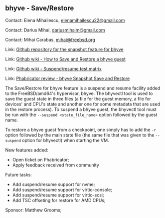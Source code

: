 ## bhyve - Save/Restore ##

Contact: Elena Mihailescu, <elenamihailescu22@gmail.com>

Contact: Darius Mihai, <dariusmihaim@gmail.com>

Contact: Mihai Carabas, <mihai@freebsd.org>

Link:	[Github repository for the snapshot feature for bhyve](https://github.com/FreeBSD-UPB/freebsd/tree/projects/bhyve_snapshot)

Link:	[Github wiki - How to Save and Restore a bhyve guest](https://github.com/FreeBSD-UPB/freebsd/wiki/Save-and-Restore-a-virtual-machine-using-bhyve)

Link:	[Github wiki - Suspend/resume test matrix](https://github.com/FreeBSD-UPB/freebsd/wiki/Suspend-Resume-test-matrix)

Link:	[Phabricator review - bhyve Snapshot Save and Restore](https://reviews.freebsd.org/D19495)

The Save/Restore for bhyve feature is a suspend and resume facility added to the
FreeBSD/amd64's hypervisor, bhyve. The bhyvectl tool is used to save the guest
state in three files (a file for the guest memory, a file for devices' and CPU's
state and another one for some metadata that are used in the restore process).
To suspend a bhyve guest, the bhyvectl tool must be run with the `--suspend <state_file_name>`
option followed by the guest name.

To restore a bhyve guest from a checkpoint, one simply has to add the `-r` option
followed by the main state file (the same file that was given to the `--suspend`
option for bhyvectl) when starting the VM.

New features added:

   * Open ticket on Phabricator;
   * Apply feedback received from community

Future tasks:

   * Add suspend/resume support for nvme;
   * Add suspend/resume support for virtio-console;
   * Add suspend/resume support for virtio-scsi;
   * Add TSC offseting for restore for AMD CPUs;

Sponsor: Matthew Grooms;
